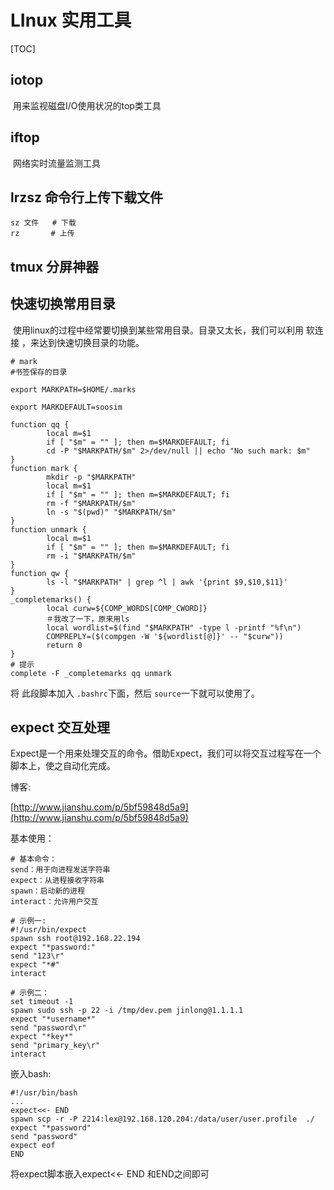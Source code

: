 # LInux 实用工具

[TOC]

## iotop

​	用来监视磁盘I/O使用状况的top类工具

## iftop

​	网络实时流量监测工具

## lrzsz 命令行上传下载文件

```shell
sz 文件   # 下载
rz       # 上传  
```
## tmux 分屏神器

## 快速切换常用目录

​	使用linux的过程中经常要切换到某些常用目录。目录又太长，我们可以利用 软连接 ，来达到快速切换目录的功能。

```shell
# mark
#书签保存的目录

export MARKPATH=$HOME/.marks

export MARKDEFAULT=soosim

function qq {
        local m=$1
        if [ "$m" = "" ]; then m=$MARKDEFAULT; fi
        cd -P "$MARKPATH/$m" 2>/dev/null || echo "No such mark: $m"
}
function mark {
        mkdir -p "$MARKPATH"
        local m=$1
        if [ "$m" = "" ]; then m=$MARKDEFAULT; fi
        rm -f "$MARKPATH/$m"
        ln -s "$(pwd)" "$MARKPATH/$m"
}
function unmark {
        local m=$1
        if [ "$m" = "" ]; then m=$MARKDEFAULT; fi
        rm -i "$MARKPATH/$m"
}
function qw {
        ls -l "$MARKPATH" | grep ^l | awk '{print $9,$10,$11}'
}
_completemarks() {
        local curw=${COMP_WORDS[COMP_CWORD]}
        ＃我改了一下，原来用ls
        local wordlist=$(find "$MARKPATH" -type l -printf "%f\n")
        COMPREPLY=($(compgen -W '${wordlist[@]}' -- "$curw"))
        return 0
}
# 提示
complete -F _completemarks qq unmark
```

将 此段脚本加入 ```.bashrc```下面，然后 ```source```一下就可以使用了。

## expect 交互处理
Expect是一个用来处理交互的命令。借助Expect，我们可以将交互过程写在一个脚本上，使之自动化完成。

博客:

[http://www.jianshu.com/p/5bf59848d5a9](http://www.jianshu.com/p/5bf59848d5a9)



基本使用：

```shell
# 基本命令：
send：用于向进程发送字符串
expect：从进程接收字符串
spawn：启动新的进程
interact：允许用户交互

# 示例一:
#!/usr/bin/expect
spawn ssh root@192.168.22.194
expect "*password:"
send "123\r"
expect "*#"
interact

# 示例二：
set timeout -1
spawn sudo ssh -p 22 -i /tmp/dev.pem jinlong@1.1.1.1
expect "*username*"
send "password\r"
expect "*key*"
send "primary_key\r"
interact
```

嵌入bash:

```shell
#!/usr/bin/bash
...
expect<<- END 
spawn scp -r -P 2214:lex@192.168.120.204:/data/user/user.profile  ./ 
expect "*password"
send "password"
expect eof 
END
```

将expect脚本嵌入expect<<- END 和END之间即可